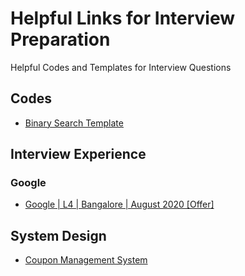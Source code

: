 # Helpful Links for Interview Preparation #
Helpful Codes and Templates for Interview Questions

## Codes ##
* <a href="https://leetcode.com/discuss/general-discussion/786126/python-powerful-ultimate-binary-search-template-solved-many-problems" target="_blank">Binary Search Template</a>

## Interview Experience ##

### Google ### 
  * <a href="https://leetcode.com/discuss/interview-experience/785906/google-l4-bangalore-august-2020-offer" target="_blank">Google | L4 | Bangalore | August 2020 [Offer]</a>
 
## System Design ##
* <a href="https://leetcode.com/discuss/interview-question/system-design/786972/coupon-management-system-system-design-interview" target="_blank">Coupon Management System</a>
